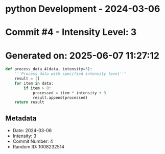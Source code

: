 ﻿# python Development - 2024-03-06
# Commit #4 - Intensity Level: 3
# Generated on: 2025-06-07 11:27:12
```python
def process_data_4(data, intensity=3):
    '''Process data with specified intensity level'''
    result = []
    for item in data:
        if item > 0:
            processed = item * intensity + 3
            result.append(processed)
    return result
```
## Metadata
- Date: 2024-03-06
- Intensity: 3
- Commit Number: 4
- Random ID: 1008232514
